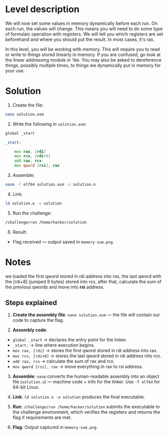 # Level description

We will now set some values in memory dynamically before each run. On each run, the values will change. This means you will need to do some type of formulaic operation with registers. We will tell you which registers are set beforehand and where you should put the result. In most cases, it's rax.

In this level, you will be working with memory. This will require you to read or write to things stored linearly in memory. If you are confused, go look at the linear addressing module in 'ike. You may also be asked to dereference things, possibly multiple times, to things we dynamically put in memory for your use.



# Solution

1. Create the file:
```bash
nano solution.asm
```

2. Write the following in `solution.asm`:
```asm
global _start

_start:

	mov rax, [rdi]
	mov rcx, [rdi+8]
	add rax, rcx
	mov qword [rsi], rax
```

3. Assemble:
```bash
nasm -f elf64 solution.asm -o solution.o
```

4. Link:
```bash
ld solution.o -o solution
```

5. Run the challenge:
```bash
/challenge/run /home/hacker/solution
```

6. Result:
- Flag received — output saved in `memory-sum.png`.

# Notes

we loaded the first qword stored in rdi address into rax, the last qword with the [rdi+8] (jumped 8 bytes) stored into rcx, after that, calculate the sum of the previous qwords and move into **rsi** address.

## Steps explained

1. **Create the assembly file**: `nano solution.asm` — the file will contain our code to capture the flag.

2. **Assembly code**:
- `global _start` → declares the entry point for the linker.
- `_start:` → line where execution begins.
- `mov rax, [rdi]` → stores the first qword stored in rdi address into rax.
- `mov rcx, [rdi+8]` → stores the last qword stored in rdi address into rcx.
- `add rax, rcx` → calculate the sum of rax and rcx.
-  `mov qword [rsi], rax` → move everything in rax to rsi address.

3. **Assemble**: `nasm` converts the human-readable assembly into an object file (`solution.o`) — machine code + info for the linker. Use `-f elf64` for 64-bit Linux.

4. **Link**: `ld solution.o -o solution` produces the final executable.

5. **Run**: `/challenge/run /home/hacker/solution` submits the executable to the challenge environment, which verifies the registers and returns the flag if requirements are met.

6. **Flag**: Output captured in `memory-sum.png`.

